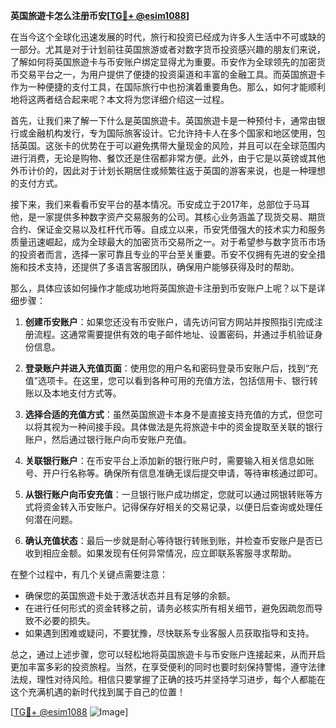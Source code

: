 **英国旅遊卡怎么注册币安[[TG💪+ @esim1088](https://t.me/s/esim1088)]**

在当今这个全球化迅速发展的时代，旅行和投资已经成为许多人生活中不可或缺的一部分。尤其是对于计划前往英国旅游或者对数字货币投资感兴趣的朋友们来说，了解如何将英国旅遊卡与币安账户绑定显得尤为重要。币安作为全球领先的加密货币交易平台之一，为用户提供了便捷的投资渠道和丰富的金融工具。而英国旅遊卡作为一种便捷的支付工具，在国际旅行中也扮演着重要角色。那么，如何才能顺利地将这两者结合起来呢？本文将为您详细介绍这一过程。

首先，让我们来了解一下什么是英国旅遊卡。英国旅遊卡是一种预付卡，通常由银行或金融机构发行，专为国际旅客设计。它允许持卡人在多个国家和地区使用，包括英国。这张卡的优势在于可以避免携带大量现金的风险，并且可以在全球范围内进行消费，无论是购物、餐饮还是住宿都非常方便。此外，由于它是以英镑或其他外币计价的，因此对于计划长期居住或频繁往返于英国的游客来说，也是一种理想的支付方式。

接下来，我们来看看币安平台的基本情况。币安成立于2017年，总部位于马耳他，是一家提供多种数字资产交易服务的公司。其核心业务涵盖了现货交易、期货合约、保证金交易以及杠杆代币等。自成立以来，币安凭借强大的技术实力和服务质量迅速崛起，成为全球最大的加密货币交易所之一。对于希望参与数字货币市场的投资者而言，选择一家可靠且专业的平台至关重要。币安不仅拥有先进的安全措施和技术支持，还提供了多语言客服团队，确保用户能够获得及时的帮助。

那么，具体应该如何操作才能成功地将英国旅遊卡注册到币安账户上呢？以下是详细步骤：

1. **创建币安账户**：如果您还没有币安账户，请先访问官方网站并按照指引完成注册流程。这通常需要提供有效的电子邮件地址、设置密码，并通过手机验证身份信息。

2. **登录账户并进入充值页面**：使用您的用户名和密码登录币安账户后，找到“充值”选项卡。在这里，您可以看到各种可用的充值方法，包括信用卡、银行转账以及本地支付方式等。

3. **选择合适的充值方式**：虽然英国旅遊卡本身不是直接支持充值的方式，但您可以将其视为一种间接手段。具体做法是先将旅遊卡中的资金提取至关联的银行账户，然后通过银行账户向币安账户充值。

4. **关联银行账户**：在币安平台上添加新的银行账户时，需要输入相关信息如账号、开户行名称等。确保所有信息准确无误后提交申请，等待审核通过即可。

5. **从银行账户向币安充值**：一旦银行账户成功绑定，您就可以通过网银转账等方式将资金转入币安账户。记得保存好相关的交易记录，以便日后查询或处理任何潜在问题。

6. **确认充值状态**：最后一步就是耐心等待银行转账到账，并检查币安账户是否已收到相应金额。如果发现有任何异常情况，应立即联系客服寻求帮助。

在整个过程中，有几个关键点需要注意：
- 确保您的英国旅遊卡处于激活状态并且有足够的余额。
- 在进行任何形式的资金转移之前，请务必核实所有相关细节，避免因疏忽而导致不必要的损失。
- 如果遇到困难或疑问，不要犹豫，尽快联系专业客服人员获取指导和支持。

总之，通过上述步骤，您可以轻松地将英国旅遊卡与币安账户连接起来，从而开启更加丰富多彩的投资旅程。当然，在享受便利的同时也要时刻保持警惕，遵守法律法规，理性对待风险。相信只要掌握了正确的技巧并坚持学习进步，每个人都能在这个充满机遇的新时代找到属于自己的位置！

[[TG💪+ @esim1088](https://t.me/s/esim1088) ![Image](https://i.postimg.cc/4NQfJmqS/Snipaste-2025-05-13-00-14-12.png)]